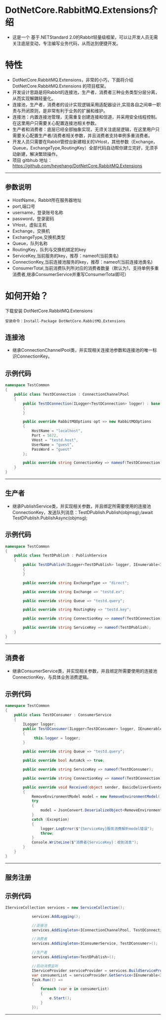 
# DotNetCore.RabbitMQ.Extensions介绍

* 这是一个 基于.NETStandard 2.0的Rabbit轻量级框架，可以让开发人员无需关注底层变动，专注编写业务代码，从而达到便捷开发。

# 特性

* DotNetCore.RabbitMQ.Extensions，非常的小巧，下面将介绍 DotNetCore.RabbitMQ.Extensions 的项目框架。
* 开发设计思路是将Rabbit的连接池，生产者，消费者三种业务类型分层分离，从而实现解耦轻量化。
* 连接池，生产者，消费者的设计实现逻辑采用适配器设计,实现各自之间单一职责与开闭原则，是非常有利于业务的扩展和维护。
* 连接池：内置连接池管理，无需重复创建连接和信道，并采用安全线程控制。在这里用户只需要关心配置连接池相关参数。
* 生产者和消费者：底层已经全部抽象实现，无须关注底层逻辑，在这里用户只需要关心配置生产者/消费者相关参数，并且消费者支持单例多重消费者。
* 开发人员只需要在Rabbit管控台新建相关的VHost，其他参数（Exchange，Queue，ExchangeType,RoutingKey）全部代码自动帮你建立完好，无须手动新建，解决繁琐操作。
* 项目 gitbhub 地址：<https://github.com/heyehang/DotNetCore.RabbitMQ.Extensions>

---


## 参数说明

*  HostName，Rabbit所在服务器地址
*  port,端口号
*  username，登录账号名称
*  password，登录密码
*  VHost，虚拟主机
*  Exchange，交换机
*  ExchangeType,交换机类型
*  Queue，队列名称
*  RoutingKey，队列与交换机绑定的key
*  ServiceKey,当前服务的key，推荐：nameof(当前类名)
*  ConnectionKey,当前连接池服务的key，推荐：nameof(当前连接池类名)
*  ConsumerTotal,当前消费队列所对应的消费者数量（默认为1，支持单例多重消费者,继承ConsumerService并重写ConsumerTotal即可）
# 如何开始？



下载安装 DotNetCore.RabbitMQ.Extensions

```
安装命令：Install-Package DotNetCore.RabbitMQ.Extensions
```
    

## 连接池

* 继承ConnectionChannelPool类，并实现相关连接池参数和连接池的唯一标识ConnectionKey。

## 示例代码

``` C#
namespace TestCommon
{
    public class TestDConnection : ConnectionChannelPool
    {
        public TestDConnection(ILogger<TestDConnection> logger) : base(logger)
        {
        }

        public override RabbitMQOptions opt => new RabbitMQOptions
        {
            HostName = "localhost",
            Port = 5672,
            VHost = "testd.host",
            UserName = "guest",
            PassWord = "guest"
        };

        public override string ConnectionKey => nameof(TestDConnection);
    }
}
```

---

## 生产者

* 继承PublishService类，并实现相关参数，并且绑定所需要使用的连接池ConnectionKey，发送队列消息：TestDPublish.Publish(objmsg);/await TestDPublish.PublishAsync(objmsg);

## 示例代码

``` C#
namespace TestCommon
{
    public class TestDPublish : PublishService
    {
        public TestDPublish(ILogger<TestDPublish> logger, IEnumerable<IConnectionChannelPool> connectionList) : base(logger, connectionList)
        {
        }

        public override string ExchangeType => "direct";

        public override string Exchange => "testd.ex";

        public override string Queue => "testd.query";

        public override string RoutingKey => "testd.key";

        public override string ConnectionKey => nameof(TestDConnection);

        public override string ServiceKey => nameof(TestDPublish);
    }
}
```

---

## 消费者

* 继承ConsumerService类，并实现相关参数，并且绑定所需要使用的连接池ConnectionKey，与具体业务消费逻辑。

## 示例代码

``` C#
namespace TestCommon
{
    public class TestDConsumer : ConsumerService
    {
        ILogger logger;
        public TestDConsumer(ILogger<TestDConsumer> logger, IEnumerable<IConnectionChannelPool> connectionList) : base(logger, connectionList)
        {
             this.logger = logger;
        }

        public override string Queue => "testd.query";

        public override bool AutoAck => true;

        public override string ServiceKey => nameof(TestDConsumer);

        public override string ConnectionKey => nameof(TestDConnection);

        public override void Received(object sender, BasicDeliverEventArgs e)
        {
            RemoveEnvironmentModel model = new RemoveEnvironmentModel();
            try
            {
                model = JsonConvert.DeserializeObject<RemoveEnvironmentModel>(Encoding.UTF8.GetString(e.Body));
            }
            catch (Exception)
            {
                logger.LogError($"{ServiceKey}服务消费解析model错误");
                throw;
            }
            Console.WriteLine($"消费者{ServiceKey}：收到消息");
        }
    }
}
```

---

## 服务注册


## 示例代码

``` C#
IServiceCollection services = new ServiceCollection();

            services.AddLogging();

            //连接池
            services.AddSingleton<IConnectionChannelPool, TestDConnection>();

            //消费者
            services.AddSingleton<IConsumerService, TestDConsumer>();

            //生产者
            services.AddSingleton<TestDPublish>();

            //启动消费监听
            IServiceProvider serviceProvider = services.BuildServiceProvider();
            var consumerList = serviceProvider.GetService<IEnumerable<IConsumerService>>();
            Task.Run(() =>
            {
                foreach (var e in consumerList)
                {
                    e.Start();
                }
            });


```

---
